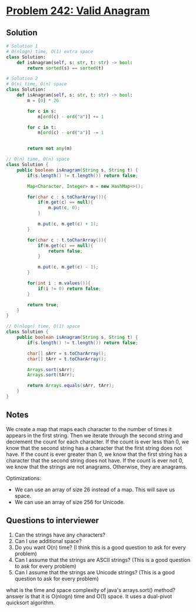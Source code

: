 # [Problem 242: Valid Anagram](https://leetcode.com/problems/valid-anagram/)

## Solution

```py
# Solution 1
# O(nlogn) time, O(1) extra space
class Solution:
    def isAnagram(self, s: str, t: str) -> bool:
        return sorted(s) == sorted(t)

# Solution 2
# O(n) time, O(n) space
class Solution:
    def isAnagram(self, s: str, t: str) -> bool:
        m = [0] * 26

        for c in s:
            m[ord(c) - ord("a")] += 1

        for c in t:
            m[ord(c) - ord("a")] -= 1


        return not any(m)

```

```java
// O(n) time, O(n) space
class Solution {
    public boolean isAnagram(String s, String t) {
        if(s.length() != t.length()) return false;

        Map<Character, Integer> m = new HashMap<>();

        for(char c : s.toCharArray()){
            if(m.get(c) == null){
                m.put(c, 0);
            }

            m.put(c, m.get(c) + 1);
        }

        for(char c : t.toCharArray()){
            if(m.get(c) == null){
                return false;
            }

            m.put(c, m.get(c) - 1);
        }

        for(int i : m.values()){
            if(i != 0) return false;
        }

        return true;
    }
}

// O(nlogn) time, O(1) space
class Solution {
    public boolean isAnagram(String s, String t) {
        if(s.length() != t.length()) return false;

        char[] sArr = s.toCharArray();
        char[] tArr = t.toCharArray();

        Arrays.sort(sArr);
        Arrays.sort(tArr);

        return Arrays.equals(sArr, tArr);
    }
}
```

## Notes

We create a map that maps each character to the number of times it appears in the first string. Then we iterate through the second string and decrement the count for each character. If the count is ever less than 0, we know that the second string has a character that the first string does not have. If the count is ever greater than 0, we know that the first string has a character that the second string does not have. If the count is ever not 0, we know that the strings are not anagrams. Otherwise, they are anagrams.

Optimizations:

- We can use an array of size 26 instead of a map. This will save us space.
- We can use an array of size 256 for Unicode.

## Questions to interviewer

1. Can the strings have any characters?
2. Can I use additional space?
3. Do you want O(n) time? (I think this is a good question to ask for every problem)
4. Can I assume that the strings are ASCII strings? (This is a good question to ask for every problem)
5. Can I assume that the strings are Unicode strings? (This is a good question to ask for every problem)

what is the time and space complexity of java's arrays.sort() method?
answer is that it is O(nlogn) time and O(1) space. It uses a dual-pivot quicksort algorithm.
